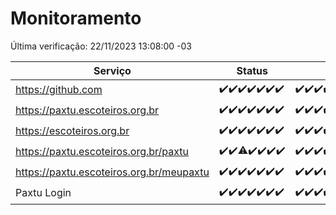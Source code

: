 # Monitoramento

Última verificação: 22/11/2023 13:08:00 -03

|Serviço|Status|Últimas 24h|
|---|---|---|
|https://github.com|<span title="2023-11-15: OK=24">✔️</span><span title="2023-11-16: OK=24">✔️</span><span title="2023-11-17: OK=24">✔️</span><span title="2023-11-18: OK=24">✔️</span><span title="2023-11-19: OK=24">✔️</span><span title="2023-11-20: OK=24">✔️</span><span title="2023-11-21: OK=16">✔️</span>|<span title="21/11/2023 13:08:00 -03 : 200">✔️</span><span title="21/11/2023 14:06:00 -03 : 200">✔️</span><span title="21/11/2023 15:08:00 -03 : 200">✔️</span><span title="21/11/2023 16:04:00 -03 : 200">✔️</span><span title="21/11/2023 17:06:00 -03 : 200">✔️</span><span title="21/11/2023 18:05:00 -03 : 200">✔️</span><span title="21/11/2023 19:05:00 -03 : 200">✔️</span><span title="21/11/2023 20:06:00 -03 : 200">✔️</span><span title="21/11/2023 21:32:00 -03 : 200">✔️</span><span title="21/11/2023 22:51:00 -03 : 200">✔️</span><span title="21/11/2023 23:23:00 -03 : 200">✔️</span><span title="22/11/2023 00:07:00 -03 : 200">✔️</span><span title="22/11/2023 01:08:00 -03 : 200">✔️</span><span title="22/11/2023 02:06:00 -03 : 200">✔️</span><span title="22/11/2023 03:08:00 -03 : 200">✔️</span><span title="22/11/2023 04:06:00 -03 : 200">✔️</span><span title="22/11/2023 05:09:00 -03 : 200">✔️</span><span title="22/11/2023 06:06:00 -03 : 200">✔️</span><span title="22/11/2023 07:07:00 -03 : 200">✔️</span><span title="22/11/2023 08:04:00 -03 : 200">✔️</span><span title="22/11/2023 09:11:00 -03 : 200">✔️</span><span title="22/11/2023 10:10:00 -03 : 200">✔️</span><span title="22/11/2023 11:06:00 -03 : 200">✔️</span><span title="22/11/2023 12:06:00 -03 : 200">✔️</span><span title="22/11/2023 13:08:00 -03 : 200">✔️</span>|
|https://paxtu.escoteiros.org.br|<span title="2023-11-15: OK=24">✔️</span><span title="2023-11-16: OK=24">✔️</span><span title="2023-11-17: OK=24">✔️</span><span title="2023-11-18: OK=24">✔️</span><span title="2023-11-19: OK=24">✔️</span><span title="2023-11-20: OK=24">✔️</span><span title="2023-11-21: OK=16">✔️</span>|<span title="21/11/2023 13:08:00 -03 : 200">✔️</span><span title="21/11/2023 14:06:00 -03 : 200">✔️</span><span title="21/11/2023 15:08:00 -03 : 200">✔️</span><span title="21/11/2023 16:04:00 -03 : 200">✔️</span><span title="21/11/2023 17:06:00 -03 : 200">✔️</span><span title="21/11/2023 18:05:00 -03 : 200">✔️</span><span title="21/11/2023 19:05:00 -03 : 200">✔️</span><span title="21/11/2023 20:06:00 -03 : 200">✔️</span><span title="21/11/2023 21:32:00 -03 : 200">✔️</span><span title="21/11/2023 22:51:00 -03 : 200">✔️</span><span title="21/11/2023 23:23:00 -03 : 200">✔️</span><span title="22/11/2023 00:07:00 -03 : 200">✔️</span><span title="22/11/2023 01:08:00 -03 : 200">✔️</span><span title="22/11/2023 02:06:00 -03 : 200">✔️</span><span title="22/11/2023 03:08:00 -03 : 200">✔️</span><span title="22/11/2023 04:06:00 -03 : 200">✔️</span><span title="22/11/2023 05:09:00 -03 : 200">✔️</span><span title="22/11/2023 06:06:00 -03 : 200">✔️</span><span title="22/11/2023 07:07:00 -03 : 200">✔️</span><span title="22/11/2023 08:04:00 -03 : 200">✔️</span><span title="22/11/2023 09:11:00 -03 : 200">✔️</span><span title="22/11/2023 10:10:00 -03 : 200">✔️</span><span title="22/11/2023 11:06:00 -03 : 200">✔️</span><span title="22/11/2023 12:06:00 -03 : 200">✔️</span><span title="22/11/2023 13:08:00 -03 : 200">✔️</span>|
|https://escoteiros.org.br|<span title="2023-11-15: OK=24">✔️</span><span title="2023-11-16: OK=24">✔️</span><span title="2023-11-17: OK=24">✔️</span><span title="2023-11-18: OK=24">✔️</span><span title="2023-11-19: OK=24">✔️</span><span title="2023-11-20: OK=24">✔️</span><span title="2023-11-21: OK=16">✔️</span>|<span title="21/11/2023 13:08:00 -03 : 200">✔️</span><span title="21/11/2023 14:06:00 -03 : 200">✔️</span><span title="21/11/2023 15:08:00 -03 : 200">✔️</span><span title="21/11/2023 16:04:00 -03 : 200">✔️</span><span title="21/11/2023 17:06:00 -03 : 200">✔️</span><span title="21/11/2023 18:05:00 -03 : 200">✔️</span><span title="21/11/2023 19:05:00 -03 : 200">✔️</span><span title="21/11/2023 20:06:00 -03 : 200">✔️</span><span title="21/11/2023 21:32:00 -03 : 200">✔️</span><span title="21/11/2023 22:51:00 -03 : 200">✔️</span><span title="21/11/2023 23:23:00 -03 : 200">✔️</span><span title="22/11/2023 00:07:00 -03 : 200">✔️</span><span title="22/11/2023 01:08:00 -03 : 200">✔️</span><span title="22/11/2023 02:06:00 -03 : 200">✔️</span><span title="22/11/2023 03:08:00 -03 : 200">✔️</span><span title="22/11/2023 04:06:00 -03 : 200">✔️</span><span title="22/11/2023 05:09:00 -03 : 200">✔️</span><span title="22/11/2023 06:06:00 -03 : 200">✔️</span><span title="22/11/2023 07:07:00 -03 : 200">✔️</span><span title="22/11/2023 08:04:00 -03 : 200">✔️</span><span title="22/11/2023 09:11:00 -03 : 200">✔️</span><span title="22/11/2023 10:10:00 -03 : 200">✔️</span><span title="22/11/2023 11:06:00 -03 : 500">❌</span><span title="22/11/2023 12:06:00 -03 : 200">✔️</span><span title="22/11/2023 13:08:00 -03 : 200">✔️</span>|
|https://paxtu.escoteiros.org.br/paxtu|<span title="2023-11-15: OK=24">✔️</span><span title="2023-11-16: OK=24">✔️</span><span title="2023-11-17: OK=23, Falhas=1">⚠️</span><span title="2023-11-18: OK=24">✔️</span><span title="2023-11-19: OK=24">✔️</span><span title="2023-11-20: OK=24">✔️</span><span title="2023-11-21: OK=16">✔️</span>|<span title="21/11/2023 13:08:00 -03 : 200">✔️</span><span title="21/11/2023 14:06:00 -03 : 200">✔️</span><span title="21/11/2023 15:08:00 -03 : 200">✔️</span><span title="21/11/2023 16:04:00 -03 : 200">✔️</span><span title="21/11/2023 17:06:00 -03 : 200">✔️</span><span title="21/11/2023 18:06:00 -03 : 200">✔️</span><span title="21/11/2023 19:05:00 -03 : 200">✔️</span><span title="21/11/2023 20:06:00 -03 : 200">✔️</span><span title="21/11/2023 21:32:00 -03 : 200">✔️</span><span title="21/11/2023 22:51:00 -03 : 200">✔️</span><span title="21/11/2023 23:23:00 -03 : 200">✔️</span><span title="22/11/2023 00:07:00 -03 : 200">✔️</span><span title="22/11/2023 01:08:00 -03 : 200">✔️</span><span title="22/11/2023 02:06:00 -03 : 200">✔️</span><span title="22/11/2023 03:08:00 -03 : 200">✔️</span><span title="22/11/2023 04:06:00 -03 : 200">✔️</span><span title="22/11/2023 05:09:00 -03 : 200">✔️</span><span title="22/11/2023 06:06:00 -03 : 200">✔️</span><span title="22/11/2023 07:07:00 -03 : 200">✔️</span><span title="22/11/2023 08:04:00 -03 : 200">✔️</span><span title="22/11/2023 09:11:00 -03 : 200">✔️</span><span title="22/11/2023 10:10:00 -03 : 200">✔️</span><span title="22/11/2023 11:06:00 -03 : 200">✔️</span><span title="22/11/2023 12:06:00 -03 : 200">✔️</span><span title="22/11/2023 13:08:00 -03 : 200">✔️</span>|
|https://paxtu.escoteiros.org.br/meupaxtu|<span title="2023-11-15: OK=24">✔️</span><span title="2023-11-16: OK=24">✔️</span><span title="2023-11-17: OK=24">✔️</span><span title="2023-11-18: OK=24">✔️</span><span title="2023-11-19: OK=24">✔️</span><span title="2023-11-20: OK=24">✔️</span><span title="2023-11-21: OK=16">✔️</span>|<span title="21/11/2023 13:08:00 -03 : 200">✔️</span><span title="21/11/2023 14:06:00 -03 : 200">✔️</span><span title="21/11/2023 15:08:00 -03 : 200">✔️</span><span title="21/11/2023 16:04:00 -03 : 200">✔️</span><span title="21/11/2023 17:06:00 -03 : 200">✔️</span><span title="21/11/2023 18:06:00 -03 : 200">✔️</span><span title="21/11/2023 19:06:00 -03 : 200">✔️</span><span title="21/11/2023 20:06:00 -03 : 200">✔️</span><span title="21/11/2023 21:32:00 -03 : 200">✔️</span><span title="21/11/2023 22:51:00 -03 : 200">✔️</span><span title="21/11/2023 23:23:00 -03 : 200">✔️</span><span title="22/11/2023 00:07:00 -03 : 200">✔️</span><span title="22/11/2023 01:08:00 -03 : 200">✔️</span><span title="22/11/2023 02:06:00 -03 : 200">✔️</span><span title="22/11/2023 03:08:00 -03 : 200">✔️</span><span title="22/11/2023 04:06:00 -03 : 200">✔️</span><span title="22/11/2023 05:09:00 -03 : 200">✔️</span><span title="22/11/2023 06:06:00 -03 : 200">✔️</span><span title="22/11/2023 07:07:00 -03 : 200">✔️</span><span title="22/11/2023 08:04:00 -03 : 200">✔️</span><span title="22/11/2023 09:11:00 -03 : 200">✔️</span><span title="22/11/2023 10:10:00 -03 : 200">✔️</span><span title="22/11/2023 11:06:00 -03 : 200">✔️</span><span title="22/11/2023 12:06:00 -03 : 200">✔️</span><span title="22/11/2023 13:08:00 -03 : 200">✔️</span>|
|Paxtu Login|<span title="2023-11-15: OK=24">✔️</span><span title="2023-11-16: OK=24">✔️</span><span title="2023-11-17: OK=24">✔️</span><span title="2023-11-18: OK=24">✔️</span><span title="2023-11-19: OK=24">✔️</span><span title="2023-11-20: OK=24">✔️</span><span title="2023-11-21: OK=16">✔️</span>|<span title="21/11/2023 13:08:00 -03 : 200">✔️</span><span title="21/11/2023 14:06:00 -03 : 200">✔️</span><span title="21/11/2023 15:08:00 -03 : 200">✔️</span><span title="21/11/2023 16:04:00 -03 : 200">✔️</span><span title="21/11/2023 17:06:00 -03 : 200">✔️</span><span title="21/11/2023 18:06:00 -03 : 200">✔️</span><span title="21/11/2023 19:06:00 -03 : 200">✔️</span><span title="21/11/2023 20:06:00 -03 : 200">✔️</span><span title="21/11/2023 21:32:00 -03 : 200">✔️</span><span title="21/11/2023 22:51:00 -03 : 200">✔️</span><span title="21/11/2023 23:23:00 -03 : 200">✔️</span><span title="22/11/2023 00:07:00 -03 : 200">✔️</span><span title="22/11/2023 01:08:00 -03 : 200">✔️</span><span title="22/11/2023 02:06:00 -03 : 200">✔️</span><span title="22/11/2023 03:08:00 -03 : 200">✔️</span><span title="22/11/2023 04:06:00 -03 : 200">✔️</span><span title="22/11/2023 05:09:00 -03 : 200">✔️</span><span title="22/11/2023 06:06:00 -03 : 200">✔️</span><span title="22/11/2023 07:07:00 -03 : 200">✔️</span><span title="22/11/2023 08:04:00 -03 : 200">✔️</span><span title="22/11/2023 09:11:00 -03 : 200">✔️</span><span title="22/11/2023 10:10:00 -03 : 200">✔️</span><span title="22/11/2023 11:06:00 -03 : 200">✔️</span><span title="22/11/2023 12:06:00 -03 : 200">✔️</span><span title="22/11/2023 13:08:00 -03 : 200">✔️</span>|
